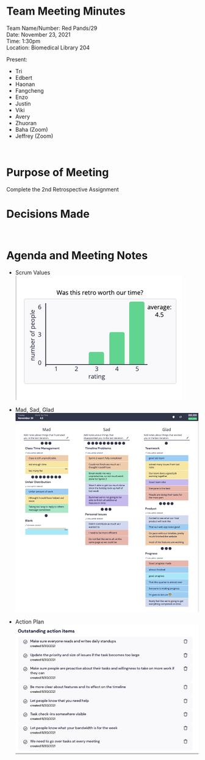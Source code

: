 # Team Meeting Minutes #
Team Name/Number: Red Pands/29<br>
Date: November 23, 2021<br>
Time: 1:30pm<br> 
Location: Biomedical Library 204

Present:
- Tri
- Edbert
- Haonan
- Fangcheng
- Enzo
- Justin
- Viki
- Avery
- Zhuoran
- Baha (Zoom)
- Jeffrey (Zoom)

<br>

# Purpose of Meeting #
Complete the 2nd Retrospective Assignment
<br>

# Decisions Made #

<br>

# Agenda and Meeting Notes #
- Scrum Values
![scrumValues](retro2ScrumValues.png)

- Mad, Sad, Glad
![retrospectiveFormat](retro2Format.png)

- Action Plan
![actionPlan](retro2ActionPlan.png)